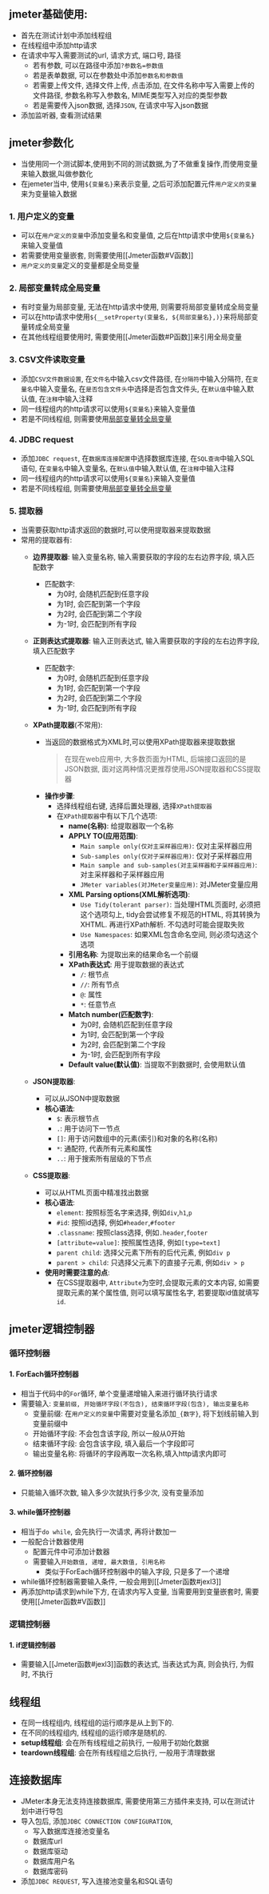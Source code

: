 ## jmeter基础使用:
- 首先在测试计划中添加线程组
- 在线程组中添加http请求
- 在请求中写入需要测试的url, 请求方式, 端口号, 路径
  - 若有参数, 可以在路径中添加``?参数名=参数值``
  - 若是表单数据, 可以在参数处中添加``参数名和参数值``
  - 若需要上传文件, 选择文件上传, 点击添加, 在文件名称中写入需要上传的文件路径, 参数名称写入参数名, MIME类型写入对应的类型参数
  - 若是需要传入json数据, 选择``JSON``, 在请求中写入json数据
- 添加监听器, 查看测试结果

## jmeter参数化
- 当使用同一个测试脚本,使用到不同的测试数据,为了不做重复操作,而使用变量来输入数据,叫做参数化   
- 在jemeter当中, 使用``${变量名}``来表示变量, 之后可添加配置元件``用户定义的变量``来为变量输入数据
### 1. 用户定义的变量
- 可以在``用户定义的变量``中添加变量名和变量值, 之后在http请求中使用``${变量名}``来输入变量值
- 若需要使用变量嵌套, 则需要使用[[Jmeter函数#V函数]]
- ``用户定义的变量``定义的变量都是全局变量
  
### 2. <a name="局部变量转全局变量">局部变量转成全局变量</a>
- 有时变量为局部变量, 无法在http请求中使用, 则需要将局部变量转成全局变量
- 可以在http请求中使用``${__setProperty(变量名, ${局部变量名},)}``来将局部变量转成全局变量
- 在其他线程组要使用时, 需要使用[[Jmeter函数#P函数]]来引用全局变量

### 3. CSV文件读取变量
- 添加``CSV文件数据设置``, 在``文件名``中输入csv文件路径, 在``分隔符``中输入分隔符, 在``变量名``中输入变量名, 在``是否包含文件头``中选择是否包含文件头, 在``默认值``中输入默认值, 在``注释``中输入注释
- 同一线程组内的http请求可以使用``${变量名}``来输入变量值
- 若是不同线程组, 则需要使用[局部变量转全局变量](#局部变量转全局变量)

### 4. JDBC request
- 添加``JDBC request``, 在``数据库连接配置``中选择数据库连接, 在``SQL查询``中输入SQL语句, 在``变量名``中输入变量名, 在``默认值``中输入默认值, 在``注释``中输入注释
- 同一线程组内的http请求可以使用``${变量名}``来输入变量值
- 若是不同线程组, 则需要使用[局部变量转全局变量](#局部变量转全局变量)

### 5. 提取器
- 当需要获取http请求返回的数据时,可以使用提取器来提取数据
- 常用的提取器有:
  - **边界提取器**: 输入变量名称, 输入需要获取的字段的左右边界字段, 填入匹配数字
    - 匹配数字: 
      - 为0时, 会随机匹配到任意字段
      - 为1时, 会匹配到第一个字段
      - 为2时, 会匹配到第二个字段
      - 为-1时, 会匹配到所有字段  
  
  - **正则表达式提取器**: 输入正则表达式, 输入需要获取的字段的左右边界字段, 填入匹配数字
    - 匹配数字:
      - 为0时, 会随机匹配到任意字段
      - 为1时, 会匹配到第一个字段
      - 为2时, 会匹配到第二个字段
      - 为-1时, 会匹配到所有字段  
 
  - **XPath提取器**(不常用):
    - 当返回的数据格式为XML时,可以使用XPath提取器来提取数据
      > 在现在web应用中, 大多数页面为HTML, 后端接口返回的是JSON数据, 面对这两种情况更推荐使用JSON提取器和CSS提取器 
    - **操作步骤**:
      - 选择线程组右键, 选择后置处理器, 选择``XPath提取器``
      - 在`XPath提取器`中有以下几个选项:
        - **name(名称)**: 给提取器取一个名称
        - **APPLY TO(应用范围)**:
          - `Main sample only(仅对主采样器应用)`: 仅对主采样器应用
          - `Sub-samples only(仅对子采样器应用)`: 仅对子采样器应用
          - `Main sample and sub-samples(对主采样器和子采样器应用)`: 对主采样器和子采样器应用
          - `JMeter variables(对JMeter变量应用)`: 对JMeter变量应用
        - **XML Parsing options(XML解析选项)**:
          - `Use Tidy(tolerant parser)`: 当处理HTML页面时, 必须把这个选项勾上, tidy会尝试修复不规范的HTML, 将其转换为XHTML. 再进行XPath解析. 不勾选时可能会提取失败
          - `Use Namespaces`: 如果XML包含命名空间, 则必须勾选这个选项
        - **引用名称**: 为提取出来的结果命名一个前缀
        - **XPath表达式**: 用于提取数据的表达式
          - `/`: 根节点
          - `//`: 所有节点
          - `@`: 属性
          - `*`: 任意节点  
        - **Match number(匹配数字)**:
          - 为0时, 会随机匹配到任意字段
          - 为1时, 会匹配到第一个字段
          - 为2时, 会匹配到第二个字段
          - 为-1时, 会匹配到所有字段
        - **Default value(默认值)**: 当提取不到数据时, 会使用默认值
  
  - **JSON提取器**: 
    - 可以从JSON中提取数据
    - **核心语法**:
      - `$`: 表示根节点
      - `.`: 用于访问下一节点
      - `[]`: 用于访问数组中的元素(索引)和对象的名称(名称)
      - `*`: 通配符, 代表所有元素和属性
      - `..`: 用于搜索所有层级的下节点

  - **CSS提取器**:
    - 可以从HTML页面中精准找出数据
    - **核心语法**:
      - `element`: 按照标签名字来选择, 例如`div`,`h1`,`p`
      - `#id`: 按照id选择, 例如`#header`,`#footer`
      - `.classname`: 按照class选择, 例如`.header`,`footer`
      - `[attribute=value]`: 按照属性选择, 例如`[type=text]`
      - `parent child`: 选择父元素下所有的后代元素, 例如`div p`
      - `parent > child`: 只选择父元素下的直接子元素, 例如`div > p`
    - **使用时需要注意的点**:
      - 在CSS提取器中, `Attribute`为空时,会提取元素的文本内容, 如需要提取元素的某个属性值, 则可以填写属性名字, 若要提取id值就填写`id`.
     

## jmeter逻辑控制器
### 循环控制器
#### 1. ForEach循环控制器
- 相当于代码中的``For``循环, 单个变量递增输入来进行循环执行请求
- 需要输入: ``变量前缀, 开始循环字段(不包含), 结束循环字段(包含), 输出变量名称``
  - 变量前缀: 在``用户定义的变量``中需要对变量名添加``_{数字}``, 将下划线前输入到变量前缀中
  - 开始循环字段: 不会包含该字段, 所以一般从0开始
  - 结束循环字段: 会包含该字段, 填入最后一个字段即可
  - 输出变量名称: 将循环的字段再取一次名称,填入http请求内即可

#### 2. 循环控制器
- 只能输入循环次数, 输入多少次就执行多少次, 没有变量添加

#### 3. while循环控制器
- 相当于``do while``, 会先执行一次请求, 再将计数加一
- 一般配合计数器使用
  - 配置元件中可添加计数器
  - 需要输入``开始数值, 递增, 最大数值, 引用名称``
    - 类似于ForEach循环控制器中的输入字段, 只是多了一个递增
- while循环控制器需要输入条件, 一般会用到[[Jmeter函数#jexl3]]
- 再添加http请求到while下方, 在请求内写入变量, 当需要用到变量嵌套时, 需要使用[[Jmeter函数#V函数]]

### 逻辑控制器
#### 1. if逻辑控制器
- 需要输入[[Jmeter函数#jexl3]]函数的表达式, 当表达式为真, 则会执行, 为假时, 不执行

## 线程组
- 在同一线程组内, 线程组的运行顺序是从上到下的.
- 在不同的线程组内, 线程组的运行顺序是随机的.
- **setup线程组**: 会在所有线程组之前执行, 一般用于初始化数据
- **teardown线程组**: 会在所有线程组之后执行, 一般用于清理数据

## 连接数据库
- JMeter本身无法支持连接数据库, 需要使用第三方插件来支持, 可以在测试计划中进行导包
- 导入包后, 添加`JDBC CONNECTION CONFIGURATION`, 
  - 写入数据库连接池变量名
  - 数据库url
  - 数据库驱动
  - 数据库用户名
  - 数据库密码
- 添加`JDBC REQUEST`, 写入连接池变量名和SQL语句